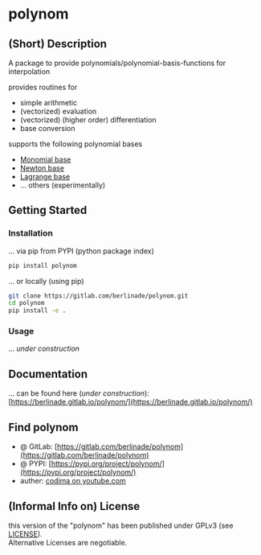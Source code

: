 # polynom

## (Short) Description

A package to provide polynomials/polynomial-basis-functions for interpolation

provides routines for

- simple arithmetic
- (vectorized) evaluation
- (vectorized) (higher order) differentiation
- base conversion

supports the following polynomial bases

- [Monomial base](pages/polynom/monomial.md)
- [Newton base](pages/polynom/newton.md)
- [Lagrange base](pages/polynom/lagrange.md)
- ... others (experimentally)

## Getting Started

### Installation

... via pip from PYPI (python package index)
```bash
pip install polynom
```

... or locally (using pip)
```bash
git clone https://gitlab.com/berlinade/polynom.git
cd polynom
pip install -e .
```

### Usage

... *under construction*

## Documentation

... can be found here (*under construction*): [https://berlinade.gitlab.io/polynom/](https://berlinade.gitlab.io/polynom/)

## Find polynom 

- @ GitLab: [https://gitlab.com/berlinade/polynom](https://gitlab.com/berlinade/polynom)
- @ PYPI: [https://pypi.org/project/polynom/](https://pypi.org/project/polynom/)
- auther: [codima on youtube.com](https://www.youtube.com/channel/UCwnthITQqkWgaHnz82U7WsA)

## (Informal Info on) License

this version of the "polynom" has been published under GPLv3 (see [LICENSE](https://gitlab.com/berlinade/polynom/-/blob/main/LICENSE)). <br>
Alternative Licenses are negotiable.
